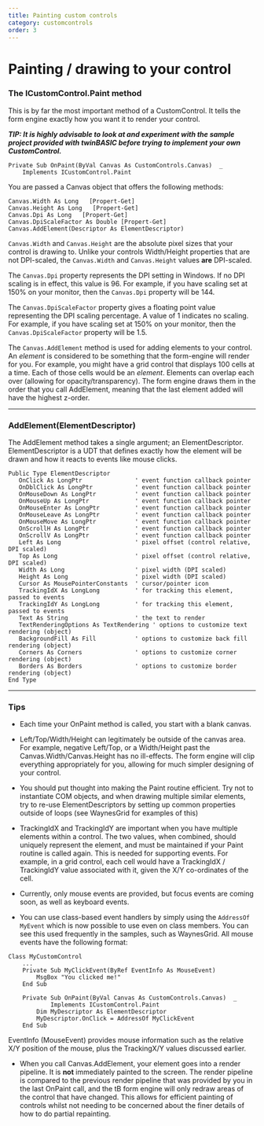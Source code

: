 ```yaml
---
title: Painting custom controls
category: customcontrols
order: 3
---
```


# Painting / drawing to your control
### The ICustomControl.Paint method
This is by far the most important method of a CustomControl.  It tells the form engine exactly how you want it to render your control.

_**TIP: It is highly advisable to look at and experiment with the sample project provided with twinBASIC before trying to implement your own CustomControl.**_

    Private Sub OnPaint(ByVal Canvas As CustomControls.Canvas)  _
        Implements ICustomControl.Paint

You are passed a Canvas object that offers the following methods:

    Canvas.Width As Long   [Propert-Get]
    Canvas.Height As Long   [Propert-Get]
    Canvas.Dpi As Long   [Propert-Get]
    Canvas.DpiScaleFactor As Double [Propert-Get]
    Canvas.AddElement(Descriptor As ElementDescriptor)

`Canvas.Width` and `Canvas.Height` are the absolute pixel sizes that your control is drawing to.  Unlike your controls Width/Height properties that are not DPI-scaled, the `Canvas.Width` and `Canvas.Height` values **are** DPI-scaled.

The `Canvas.Dpi` property represents the DPI setting in Windows.  If no DPI scaling is in effect, this value is 96.  For example, if you have scaling set at 150% on your monitor, then the `Canvas.Dpi` property will be 144.

The `Canvas.DpiScaleFactor` property gives a floating point value representing the DPI scaling percentage.  A value of 1 indicates no scaling.  For example, if you have scaling set at 150% on your monitor, then the `Canvas.DpiScaleFactor` property will be 1.5.

The `Canvas.AddElement` method is used for adding elements to your control.  An *element* is considered to be something that the form-engine will render for you.  For example, you might have a grid control that displays 100 cells at a time.  Each of those cells would be an *element*.  Elements can overlap each over (allowing for opacity/transparency).  The form engine draws them in the order that you call AddElement, meaning that the last element added will have the highest z-order.
***
### AddElement(ElementDescriptor)
The AddElement method takes a single argument; an ElementDescriptor.  ElementDescriptor is a UDT that defines exactly how the element will be drawn and how it reacts to events like mouse clicks.

    Public Type ElementDescriptor
       OnClick As LongPtr               ' event function callback pointer
       OnDblClick As LongPtr            ' event function callback pointer
       OnMouseDown As LongPtr           ' event function callback pointer
       OnMouseUp As LongPtr             ' event function callback pointer
       OnMouseEnter As LongPtr          ' event function callback pointer
       OnMouseLeave As LongPtr          ' event function callback pointer
       OnMouseMove As LongPtr           ' event function callback pointer
       OnScrollH As LongPtr             ' event function callback pointer
       OnScrollV As LongPtr             ' event function callback pointer
       Left As Long                     ' pixel offset (control relative, DPI scaled)
       Top As Long                      ' pixel offset (control relative, DPI scaled)
       Width As Long                    ' pixel width (DPI scaled)
       Height As Long                   ' pixel width (DPI scaled)
       Cursor As MousePointerConstants  ' cursor/pointer icon
       TrackingIdX As LongLong          ' for tracking this element, passed to events
       TrackingIdY As LongLong          ' for tracking this element, passed to events
       Text As String                   ' the text to render
       TextRenderingOptions As TextRendering ' options to customize text rendering (object)
       BackgroundFill As Fill           ' options to customize back fill rendering (object)
       Corners As Corners               ' options to customize corner rendering (object)
       Borders As Borders               ' options to customize border rendering (object)
    End Type
***
### Tips
- Each time your OnPaint method is called, you start with a blank canvas.

- Left/Top/Width/Height can legitimately be outside of the canvas area.  For example, negative Left/Top, or a Width/Height past the Canvas.Width/Canvas.Height has no ill-effects.  The form engine will clip everything appropriately for you, allowing for much simpler designing of your control.

- You should put thought into making the Paint routine efficient.  Try not to instantiate COM objects, and when drawing multiple similar elements, try to re-use ElementDescriptors by setting up common properties outside of loops (see WaynesGrid for examples of this)

- TrackingIdX and TrackingIdY are important when you have multiple elements within a control.   The two values, when combined, should uniquely represent the element, and must be maintained if your Paint routine is called again.  This is needed for supporting events.  For example, in a grid control, each cell would have a TrackingIdX / TrackingIdY value associated with it, given the X/Y co-ordinates of the cell. 

- Currently, only mouse events are provided, but focus events are coming soon, as well as keyboard events.

- You can use class-based event handlers by simply using the `AddressOf MyEvent` which is now possible to use even on class members.  You can see this used frequently in the samples, such as WaynesGrid.    All mouse events have the following format:   
```
Class MyCustomControl
    ...
    Private Sub MyClickEvent(ByRef EventInfo As MouseEvent)
        MsgBox "You clicked me!"
    End Sub

    Private Sub OnPaint(ByVal Canvas As CustomControls.Canvas)  _
            Implements ICustomControl.Paint
        Dim MyDescriptor As ElementDescriptor
        MyDescriptor.OnClick = AddressOf MyClickEvent
    End Sub
```
EventInfo (MouseEvent) provides mouse information such as the relative X/Y position of the mouse, plus the TrackingX/Y values discussed earlier.

- When you call Canvas.AddElement, your element goes into a render pipeline.  It is **not** immediately painted to the screen.   The render pipeline is compared to the previous render pipeline that was provided by you in the last OnPaint call, and the tB form engine will only redraw areas of the control that have changed.  This allows for efficient painting of controls whilst not needing to be concerned about the finer details of how to do partial repainting.